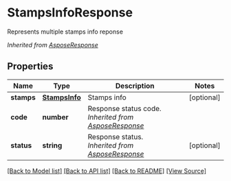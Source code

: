 ﻿# StampsInfoResponse
Represents multiple stamps info reponse

*Inherited from [AsposeResponse](AsposeResponse.md)*
## Properties
Name | Type | Description | Notes
------------ | ------------- | ------------- | -------------
**stamps** | [**StampsInfo**](StampsInfo.md) | Stamps info | [optional]
**code** | **number** | Response status code.<br />*Inherited from [AsposeResponse](AsposeResponse.md)* | 
**status** | **string** | Response status.<br />*Inherited from [AsposeResponse](AsposeResponse.md)* | [optional]

[[Back to Model list]](../README.md#documentation-for-models) [[Back to API list]](../README.md#documentation-for-api-endpoints) [[Back to README]](../README.md) [[View Source]](../src/models/stampsInfoResponse.ts)


